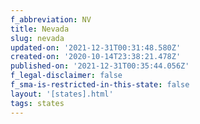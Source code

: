 ```yaml
---
f_abbreviation: NV
title: Nevada
slug: nevada
updated-on: '2021-12-31T00:31:48.580Z'
created-on: '2020-10-14T23:38:21.478Z'
published-on: '2021-12-31T00:35:44.056Z'
f_legal-disclaimer: false
f_sma-is-restricted-in-this-state: false
layout: '[states].html'
tags: states
---
```



